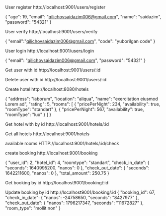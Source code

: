 User register
http://localhost:9001/users/register

{
    "age": 19,
    "email": "qilichovsaidazim006@gmail.com",
    "name": "saidazim",
    "password": "54321"
}

User verify
http://localhost:9001/users/verify

{
    "email":"qilichovsaidazim006@gmail.com",
    "code": "yuborilgan code"
}

User login
http://localhost:9001/users/login


{
    "email": "qilichovsaidazim006@gmail.com",
    "password": "54321"
}


Get user with id
http://localhost:9001/users/:id



Delete user with id
http://localhost:9001/users/:id





Create hotel
http://localhost:8080/hotels

{
    "address": "laborum",
    "location": "aliqua",
    "name": "exercitation eiusmod Lorem ad",
    "rating": 5,
    "rooms": [
        {
            "pricePerNight": 234,
            "availability": true,
            "roomType": "standart"
        },
        {
            "pricePerNight": 567,
            "availability": true,
            "roomType": "lux"
        }
    ]
}

Get  hotel with by id
http://localhost:9001/hotels/:id


Get all hotels
http://localhost:9001/hotels



available rooms
HTTP://localhost:9001/hotels/:id/check


create booking
http://localhost:9001/booking

{
    "user_id": 2,
    "hotel_id": 4,
    "roomtype": "standart",
    "check_in_date": {
        "seconds": 1640995200,
        "nanos": 0
    },
    "check_out_date": {
        "seconds": 1642211600,
        "nanos": 0
    },
    "total_amount": 250.75
}

Get booking by id
http://localhost9001/booking/:id 


Update booking by id
http://localhost9001/booking/:id
{
    "booking_id": 67,
    "check_in_date": {
        "nanos": -24758650,
        "seconds": "8427977"
    },
    "check_out_date": {
        "nanos": 1796217347,
        "seconds": "11672827"
    },
    "room_type": "mollit non"
}
